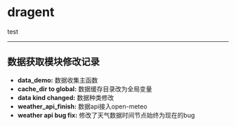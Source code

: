 # dragent
test
***
## 数据获取模块修改记录
* **data_demo:** 数据收集主函数
* **cache_dir to global:** 数据缓存目录改为全局变量
* **data kind changed:** 数据种类修改
* **weather_api_finish:** 数据api接入open-meteo
* **weather api bug fix:** 修改了天气数据时间节点始终为现在的bug